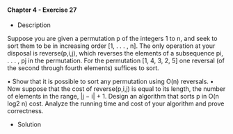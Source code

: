#### Chapter 4 - Exercise 27

* Description

Suppose you are given a permutation p of the integers 1 to n, and seek
to sort them to be in increasing order [1, . . . , n]. The only operation at your
disposal is reverse(p,i,j), which reverses the elements of a subsequence pi, . . . , pj
in the permutation. For the permutation [1, 4, 3, 2, 5] one reversal (of the second
through fourth elements) suffices to sort.

• Show that it is possible to sort any permutation using O(n) reversals.
• Now suppose that the cost of reverse(p,i,j) is equal to its length, the number
of elements in the range, |j − i| + 1. Design an algorithm that sorts p
in O(n log2 n) cost. Analyze the running time and cost of your algorithm
and prove correctness.

* Solution
